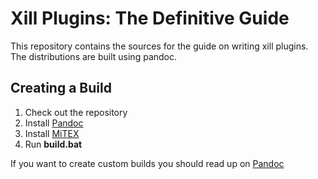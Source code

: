 # Xill Plugins: The Definitive Guide

This repository contains the sources for the guide on writing xill
plugins. The distributions are built using pandoc.

## Creating a Build
1. Check out the repository
2. Install [Pandoc](http://pandoc.org/installing.html)
3. Install [MiTEX](http://miktex.org/download)
4. Run **build.bat**

If you want to create custom builds you should read up on [Pandoc](http://pandoc.org/README.pdf)